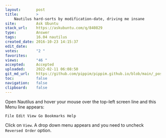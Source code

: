 ```yaml
---
layout:       post
title:        >
    Nautilus hard-sorts by modification-date, driving me insane
site:         Ask Ubuntu
stack_url:    https://askubuntu.com/q/840829
type:         Answer
tags:         16.04 nautilus
created_date: 2016-10-23 14:15:37
edit_date:    
votes:        "2 "
favorites:    
views:        "46 "
accepted:     Accepted
uploaded:     2022-02-11 06:08:50
git_md_url:   https://github.com/pippim/pippim.github.io/blob/main/_posts/2016/2016-10-23-Nautilus-hard-sorts-by-modification-date_-driving-me-insane.md
toc:          false
navigation:   false
clipboard:    false
---
```


Open Nautilus and hover your mouse over the top-left screen line and this Menu line appears:

`File Edit View Go Bookmarks Help`

Click on `View`. A drop down menu appears and you need to uncheck `Reversed Order` option.
